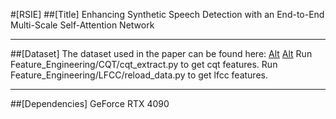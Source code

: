 #[RSIE]
##[Title]
Enhancing Synthetic Speech Detection with an End-to-End Multi-Scale Self-Attention Network
***
##[Dataset]
The dataset used in the paper can be found here:
[Alt](https://www.cnblogs.com/ZigHello/p/16139075.html "Asvspoof2019LA")
[Alt](https://www.asvspoof.org/index2021.html "Asvspoof2021LA")
Run Feature_Engineering/CQT/cqt_extract.py to get cqt features.
Run Feature_Engineering/LFCC/reload_data.py to get lfcc features.
***
##[Dependencies]
GeForce RTX 4090
